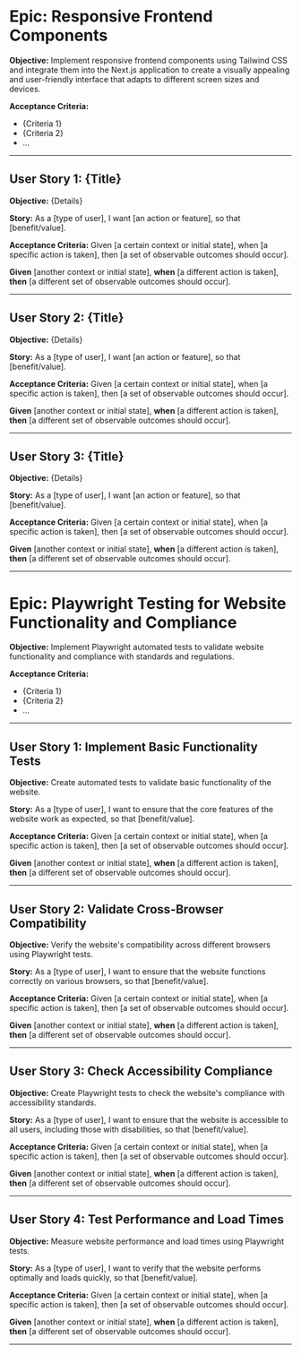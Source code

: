 # Epic: Responsive Frontend Components

**Objective:** Implement responsive frontend components using Tailwind CSS and integrate them into the Next.js application to create a visually appealing and user-friendly interface that adapts to different screen sizes and devices.

**Acceptance Criteria:**
- {Criteria 1}
- {Criteria 2}
- ...

---

## User Story 1: {Title}

**Objective:** {Details}

**Story:** As a [type of user], I want [an action or feature], so that [benefit/value].

**Acceptance Criteria:**
Given [a certain context or initial state], when [a specific action is taken], then [a set of observable outcomes should occur].

**Given** [another context or initial state], **when** [a different action is taken], **then** [a different set of observable outcomes should occur].

---

## User Story 2: {Title}

**Objective:** {Details}

**Story:** As a [type of user], I want [an action or feature], so that [benefit/value].

**Acceptance Criteria:**
Given [a certain context or initial state], when [a specific action is taken], then [a set of observable outcomes should occur].

**Given** [another context or initial state], **when** [a different action is taken], **then** [a different set of observable outcomes should occur].

---

## User Story 3: {Title}

**Objective:** {Details}

**Story:** As a [type of user], I want [an action or feature], so that [benefit/value].

**Acceptance Criteria:**
Given [a certain context or initial state], when [a specific action is taken], then [a set of observable outcomes should occur].

**Given** [another context or initial state], **when** [a different action is taken], **then** [a different set of observable outcomes should occur].

---

# Epic: Playwright Testing for Website Functionality and Compliance

**Objective:** Implement Playwright automated tests to validate website functionality and compliance with standards and regulations.

**Acceptance Criteria:**
- {Criteria 1}
- {Criteria 2}
- ...

---

## User Story 1: Implement Basic Functionality Tests

**Objective:** Create automated tests to validate basic functionality of the website.

**Story:** As a [type of user], I want to ensure that the core features of the website work as expected, so that [benefit/value].

**Acceptance Criteria:**
Given [a certain context or initial state], when [a specific action is taken], then [a set of observable outcomes should occur].

**Given** [another context or initial state], **when** [a different action is taken], **then** [a different set of observable outcomes should occur].

---

## User Story 2: Validate Cross-Browser Compatibility

**Objective:** Verify the website's compatibility across different browsers using Playwright tests.

**Story:** As a [type of user], I want to ensure that the website functions correctly on various browsers, so that [benefit/value].

**Acceptance Criteria:**
Given [a certain context or initial state], when [a specific action is taken], then [a set of observable outcomes should occur].

**Given** [another context or initial state], **when** [a different action is taken], **then** [a different set of observable outcomes should occur].

---

## User Story 3: Check Accessibility Compliance

**Objective:** Create Playwright tests to check the website's compliance with accessibility standards.

**Story:** As a [type of user], I want to ensure that the website is accessible to all users, including those with disabilities, so that [benefit/value].

**Acceptance Criteria:**
Given [a certain context or initial state], when [a specific action is taken], then [a set of observable outcomes should occur].

**Given** [another context or initial state], **when** [a different action is taken], **then** [a different set of observable outcomes should occur].

---

## User Story 4: Test Performance and Load Times

**Objective:** Measure website performance and load times using Playwright tests.

**Story:** As a [type of user], I want to verify that the website performs optimally and loads quickly, so that [benefit/value].

**Acceptance Criteria:**
Given [a certain context or initial state], when [a specific action is taken], then [a set of observable outcomes should occur].

**Given** [another context or initial state], **when** [a different action is taken], **then** [a different set of observable outcomes should occur].

---
